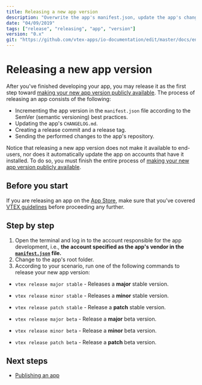 ```yaml
---
title: Releasing a new app version
description: "Overwrite the app's manifest.json, update the app's changelog.md and send the performed code changes to the app's repository by simply running one command in your terminal."
date: "04/09/2019"
tags: ["release", "releasing", "app", "version"]
version: "0.x"
git: "https://github.com/vtex-apps/io-documentation/edit/master/docs/en/Recipes/store/releasing-a-new-app-version.md"
---
```


# Releasing a new app version

After you've finished developing your app, you may release it as the first step toward [making your new app version publicly available](https://developers.vtex.com/vtex-developer-docs/docs/vtex-io-documentation-making-your-new-app-version-publicly-available). The process of releasing an app consists of the following:

- Incrementing the app version in the `manifest.json` file according to the SemVer (semantic versioning) best practices.
- Updating the app's `CHANGELOG.md`.
- Creating a release commit and a release tag.
- Sending the performed changes to the app's repository.

Notice that releasing a new app version does not make it available to end-users, nor does it automatically update the app on accounts that have it installed. To do so, you must finish the entire process of [making your new app version publicly available](https://developers.vtex.com/vtex-developer-docs/docs/vtex-io-documentation-making-your-new-app-version-publicly-available).

## Before you start

If you are releasing an app on the [App Store](https://apps.vtex.com/), make sure that you’ve covered [VTEX guidelines](https://developers.vtex.com/vtex-developer-docs/docs/vtex-io-documentation-homologation-requirements-for-vtex-app-store) before proceeding any further.

## Step by step

1. Open the terminal and log in to the account responsible for the app development, i.e., **the account specified as the app's vendor in the [`manifest.json`](https://developers.vtex.com/vtex-developer-docs/docs/vtex-io-documentation-manifest) file.**
2. Change to the app's root folder.
3. According to your scenario, run one of the following commands to release your new app version:

- `vtex release major stable` - Releases a **major** stable version.
- `vtex release minor stable` - Releases a **minor** stable version.
- `vtex release patch stable` - Release a **patch** stable version.

- `vtex release major beta` - Release a **major** beta version.
- `vtex release minor beta` - Release a **minor** beta version.
- `vtex release patch beta` - Release a **patch** beta version.

## Next steps

- [Publishing an app](https://developers.vtex.com/vtex-developer-docs/docs/vtex-io-documentation-publishing-an-app)
